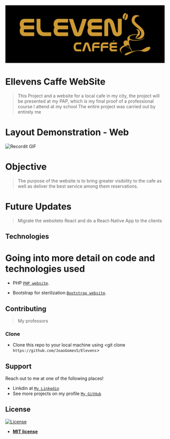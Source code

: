 <img src="assets\img\elevens logo ouro.jpg" title="Image" alt="ProjectImage">

# Ellevens Caffe WebSite

> This Project and a website for a local cafe in my city, the project will be presented at my PAP, which is my final proof of a professional course I attend at my school The entire project was carried out by entirely me

# Layout Demonstration - Web

![Recordit GIF](https://recordit.co/4p37COVX3I.gif)

# Objective

>The purpose of the website is to bring greater visibility to the cafe as well as deliver the best service among them reservations. 

# Future Updates 
>Migrate the websiteto React and do a React-Native App to the clients


## Technologies
# Going into more detail on code and technologies used

- PHP
<a href="https://www.php.net" target="_blank">`PHP website`</a>.

- Bootstrap for sterilization <a href="https://getbootstrap.com/" target="_blank">`Bootstrap website`</a>.


## Contributing

> My professors

### Clone

- Clone this repo to your local machine using <git clone `https://github.com/JoaoGomes5/Elevens`>

## Support

Reach out to me at one of the following places!

- Linkdin at <a href="https://www.linkedin.com/in/jo%C3%A3o-gomes-b732541a4/" target="_blank">`My Linkedin`</a>
- See more projects on my profile <a href="https://github.com/JoaoGomes5" target="_blank">`My GitHub`</a>


## License

[![License](http://img.shields.io/:license-mit-blue.svg?style=flat-square)](http://badges.mit-license.org)

- **[MIT license](http://opensource.org/licenses/mit-license.php)**

